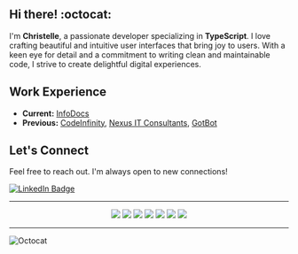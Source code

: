 ## Hi there! :octocat:
I'm **Christelle**, a passionate developer specializing in **TypeScript**. I love crafting beautiful and intuitive user interfaces that bring joy to users. With a keen eye for detail and a commitment to writing clean and maintainable code, I strive to create delightful digital experiences.

## Work Experience
- **Current:** [InfoDocs](https://infodocs.co.za/)
- **Previous:** [CodeInfinity](https://codeinfinity.co.za/), [Nexus IT Consultants](https://www.nexusit.dev), [GotBot](https://www.gotbot.co.za/)

## Let's Connect
 Feel free to reach out. I'm always open to new connections!
<p align="left">
  <a href="https://www.linkedin.com/in/christelle-mans/" target="_blank">
    <img src="https://img.shields.io/badge/LinkedIn-Connect-blue?style=for-the-badge&logo=linkedin" alt="LinkedIn Badge"/>
  </a>
</p>
  
---
<div align="center">
  <img src="https://img.shields.io/badge/TypeScript-%23007ACC.svg?&style=for-the-badge&logo=typescript&logoColor=white" />
  <img src="https://img.shields.io/badge/React-%2320232a.svg?&style=for-the-badge&logo=react&logoColor=%2361DAFB" />
  <img src="https://img.shields.io/badge/JavaScript-%23323330.svg?&style=for-the-badge&logo=javascript&logoColor=%23F7DF1E" />
  <img src="https://img.shields.io/badge/Figma-%23000000.svg?&style=for-the-badge&logo=figma&logoColor=white" />
  <img src="https://img.shields.io/badge/Angular-%23DD0031.svg?&style=for-the-badge&logo=angular&logoColor=white" />
  <img src="https://img.shields.io/badge/Laravel-%23FF2D20.svg?&style=for-the-badge&logo=laravel&logoColor=white" />
  <img src="https://img.shields.io/badge/PHP-%23777BB4.svg?&style=for-the-badge&logo=php&logoColor=white" />
</div>

---
![Octocat](https://octodex.github.com/images/hulatocat)
